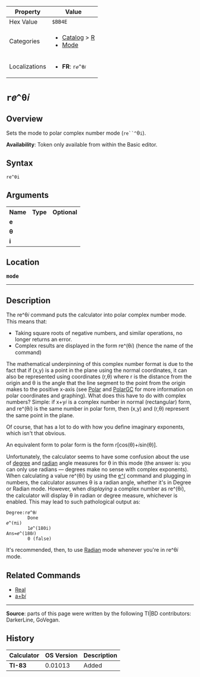 | Property      | Value |
|---------------|-------|
| Hex Value     | `$BB4E`|
| Categories    | <ul><li>[Catalog](<../categories/Catalog.md>) > [R](<../categories/Catalog.md#R>)</li><li>[Mode](<../categories/Mode.md>)</li></ul> |
| Localizations | <ul><li><b>FR</b>: `r𝑒^θ𝑖`</li></ul> |

# `r𝑒^θ𝑖`

## Overview
Sets the mode to polar complex number mode (`re``^`θ`i`).


<b>Availability</b>: Token only available from within the Basic editor.

## Syntax
`re^θi`

## Arguments
<table>
<tr><th>Name</th><th>Type</th><th>Optional</th></tr>

<tr><td><b>e</b></td><td></td><td></td></tr>

<tr><td><b>θ</b></td><td></td><td></td></tr>

<tr><td><b>i</b></td><td></td><td></td></tr>

</table>

## Location
<tt><kbd><b>mode</b></kbd></tt>
<hr>

## Description

The re^θ𝑖 command puts the calculator into polar complex number mode. This means that:

*   Taking square roots of negative numbers, and similar operations, no longer returns an error.
*   Complex results are displayed in the form re^(θ𝑖) (hence the name of the command)

The mathematical underpinning of this complex number format is due to the fact that if (x,y) is a point in the plane using the normal coordinates, it can also be represented using coordinates (r,θ) where r is the distance from the origin and θ is the angle that the line segment to the point from the origin makes to the positive x-axis (see [Polar](polar-mode) and [PolarGC](PolarGC.md) for more information on polar coordinates and graphing). What does this have to do with complex numbers? Simple: if x+y𝑖 is a complex number in normal (rectangular) form, and re^(θ𝑖) is the same number in polar form, then (x,y) and (r,θ) represent the same point in the plane.

Of course, that has a lot to do with how you define imaginary exponents, which isn't that obvious.

An equivalent form to polar form is the form r[cos(θ)+𝑖sin(θ)].

Unfortunately, the calculator seems to have some confusion about the use of [degree](degree-mode) and [radian](radian-mode) angle measures for θ in this mode (the answer is: you can only use radians — degrees make no sense with complex exponents). When calculating a value re^(θ𝑖) by using the [e^(](𝑒^\(.md) command and plugging in numbers, the calculator assumes θ is a radian angle, whether it's in Degree or Radian mode. However, when _displaying_ a complex number as re^(θ𝑖), the calculator will display θ in radian or degree measure, whichever is enabled. This may lead to such pathological output as:

```ti-basic
Degree:r𝑒^θ𝑖
        Done
𝑒^(πi)
        1𝑒^(180i)
Ans=𝑒^(180𝑖)
        0 (false)
```

It's recommended, then, to use [Radian](radian-mode) mode whenever you're in re^θ𝑖 mode.

## Related Commands

*   [Real](Real.md)
*   [a+b𝑖](a+b𝑖.md)

* * *

**Source**: parts of this page were written by the following TI|BD contributors: DarkerLine, GoVegan.

## History
| Calculator | OS Version | Description |
|------------|------------|-------------|
| <b>TI-83</b> | 0.01013 | Added |


